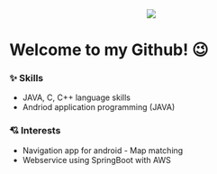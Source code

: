 <div align=center>
<a href="https://hits.seeyoufarm.com"><img src="https://hits.seeyoufarm.com/api/count/incr/badge.svg?url=https%3A%2F%2Fgithub.com%2Fyunhye-choi%2Fhit-counter&count_bg=%23FF9797&title_bg=%23656565&icon=&icon_color=%23FF0000&title=hits&edge_flat=false"/></a>
</div>


# Welcome to my Github! 😉 

### ✨ Skills
* JAVA, C, C++ language skills
* Andriod application programming (JAVA)
### 💘 Interests
* Navigation app for android - Map matching
* Webservice using SpringBoot with AWS
